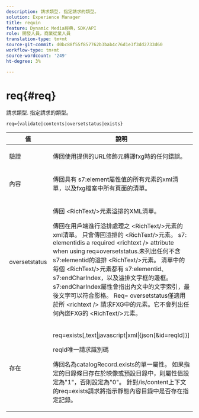 ```yaml
---
description: 請求類型. 指定請求的類型。
solution: Experience Manager
title: requin
feature: Dynamic Media經典，SDK/API
role: 開發人員，商業從業人員
translation-type: tm+mt
source-git-commit: d0bc88f55f857762b3bab4c76d1e3f3dd2733d60
workflow-type: tm+mt
source-wordcount: '249'
ht-degree: 3%

---
```



# req{#req}

請求類型. 指定請求的類型。

`req={validate|contents|oversetstatus|exists}`

<table id="table_F39239E5244746DB9F253BB0D5E85D54"> 
 <thead> 
  <tr> 
   <th colname="col1" class="entry"> 值 </th> 
   <th colname="col2" class="entry"> 說明 </th> 
  </tr> 
 </thead>
 <tbody> 
  <tr> 
   <td colname="col1"> <p> <span class="codeph"> 驗證</span> </p> </td> 
   <td colname="col2"> <p> 傳回使用提供的URL修飾元轉譯fxg時的任何錯誤。 </p> </td> 
  </tr> 
  <tr> 
   <td colname="col1"> <p> <span class="codeph"> 內容</span> </p> </td> 
   <td colname="col2"> <p> 傳回具有<span class="codeph"> s7:element</span>屬性值的所有元素的xml清單，以及fxg檔案中所有頁面的清單。 </p> </td> 
  </tr> 
  <tr> 
   <td colname="col1"> <p> <span class="codeph"> oversetstatus</span> </p> </td> 
   <td colname="col2"> <p>傳回<span class="codeph"> &lt;RichText/&gt;</span>元素溢排的XML清單。 </p> <p>傳回在用戶端進行溢排處理之<span class="+ topic/ph pr-d/codeph codeph"> &lt;RichText/&gt;</span>元素的xml清單。 只會傳回溢排的<span class="+ topic/ph pr-d/codeph codeph"> &lt;RichText/&gt;</span>元素。 <span class="+ topic/ph pr-d/codeph codeph"> s7:</span> elementidis a required  <span class="+ topic/ph pr-d/codeph codeph"> &lt;richtext /&gt;</span> attribute when using  <span class="+ topic/ph pr-d/codeph codeph"> req=oversetstatus</span>.未列出任何不含<span class="+ topic/ph pr-d/codeph codeph"> s7:elementid</span>的溢排<span class="+ topic/ph pr-d/codeph codeph"> &lt;RichText/&gt;</span>元素。 清單中的每個<span class="+ topic/ph pr-d/codeph codeph"> &lt;RichText/&gt;</span>元素都有<span class="+ topic/ph pr-d/codeph codeph"> s7:elementid</span>、<span class="+ topic/ph pr-d/codeph codeph"> s7:endCharIndex</span>，以及溢排文字框的邊框。 <span class="+ topic/ph pr-d/codeph codeph"> s7:endCharIndex</span>屬性會指出內文中的文字索引，最後文字可以符合影格。 <span class="+ topic/ph pr-d/codeph codeph"> Req=</span> oversetstatus僅適用於所 <span class="+ topic/ph pr-d/codeph codeph"> &lt;richtext /&gt;</span> 請求FXG中的元素。它不會列出任何內嵌FXG的<span class="+ topic/ph pr-d/codeph codeph"> &lt;RichText/&gt;</span>元素。 </p> </td> 
  </tr> 
  <tr> 
   <td colname="col1"> <p> <span class="codeph"> 存在</span> </p> </td> 
   <td colname="col2"> <p> <span class="codeph"> req=exists[,text|javascript|xml|{json[&amp;id=reqId]}]</span> </p> <p>reqId唯一請求識別碼 </p> <p>傳回名為catalogRecord.exists的單一屬性。 如果指定的目錄條目存在於映像或預設目錄中，則屬性值設定為"1"，否則設定為"0"。 針對/is/content上下文的req=exists請求將指示靜態內容目錄中是否存在指定記錄。 </p> </td> 
  </tr> 
 </tbody> 
</table>

